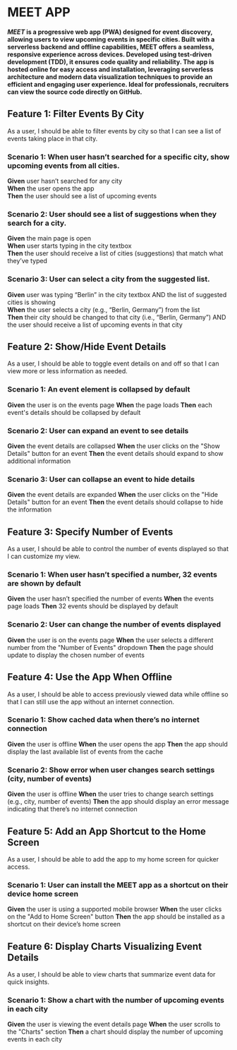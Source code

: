 # MEET APP

**_MEET_ is a progressive web app (PWA) designed for event discovery, allowing users to view upcoming events in specific cities. Built with a serverless backend and offline capabilities, MEET offers a seamless, responsive experience across devices. Developed using test-driven development (TDD), it ensures code quality and reliability. The app is hosted online for easy access and installation, leveraging serverless architecture and modern data visualization techniques to provide an efficient and engaging user experience. Ideal for professionals, recruiters can view the source code directly on GitHub.**



## Feature 1: Filter Events By City

As a user, I should be able to filter events by city so that I can see a list of events taking place in that city.

### Scenario 1: When user hasn’t searched for a specific city, show upcoming events from all cities.

**Given** user hasn’t searched for any city  
**When** the user opens the app  
**Then** the user should see a list of upcoming events

### Scenario 2: User should see a list of suggestions when they search for a city.

**Given** the main page is open  
**When** user starts typing in the city textbox  
**Then** the user should receive a list of cities (suggestions) that match what they’ve typed

### Scenario 3: User can select a city from the suggested list.

**Given** user was typing “Berlin” in the city textbox AND the list of suggested cities is showing  
**When** the user selects a city (e.g., “Berlin, Germany”) from the list  
**Then** their city should be changed to that city (i.e., “Berlin, Germany”) AND the user should receive a list of upcoming events in that city


## Feature 2: Show/Hide Event Details
As a user, I should be able to toggle event details on and off so that I can view more or less information as needed.

### Scenario 1: An event element is collapsed by default
**Given** the user is on the events page
**When** the page loads
**Then** each event's details should be collapsed by default

### Scenario 2: User can expand an event to see details
**Given** the event details are collapsed
**When** the user clicks on the "Show Details" button for an event
**Then** the event details should expand to show additional information

### Scenario 3: User can collapse an event to hide details
**Given** the event details are expanded
**When** the user clicks on the "Hide Details" button for an event
**Then** the event details should collapse to hide the information


## Feature 3: Specify Number of Events
As a user, I should be able to control the number of events displayed so that I can customize my view.

### Scenario 1: When user hasn’t specified a number, 32 events are shown by default
**Given** the user hasn’t specified the number of events
**When** the events page loads
**Then** 32 events should be displayed by default

### Scenario 2: User can change the number of events displayed
**Given** the user is on the events page
**When** the user selects a different number from the "Number of Events" dropdown
**Then** the page should update to display the chosen number of events


## Feature 4: Use the App When Offline

As a user, I should be able to access previously viewed data while offline so that I can still use the app without an internet connection.

### Scenario 1: Show cached data when there’s no internet connection
**Given** the user is offline
**When** the user opens the app
**Then** the app should display the last available list of events from the cache

### Scenario 2: Show error when user changes search settings (city, number of events)
**Given** the user is offline
**When** the user tries to change search settings (e.g., city, number of events)
**Then** the app should display an error message indicating that there’s no internet connection


## Feature 5: Add an App Shortcut to the Home Screen
As a user, I should be able to add the app to my home screen for quicker access.

### Scenario 1: User can install the MEET app as a shortcut on their device home screen
**Given** the user is using a supported mobile browser
**When** the user clicks on the "Add to Home Screen" button
**Then** the app should be installed as a shortcut on their device’s home screen


## Feature 6: Display Charts Visualizing Event Details
As a user, I should be able to view charts that summarize event data for quick insights.

### Scenario 1: Show a chart with the number of upcoming events in each city
**Given** the user is viewing the event details page
**When** the user scrolls to the "Charts" section
**Then** a chart should display the number of upcoming events in each city

